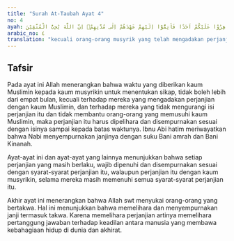 ```yaml
---
title: "Surah At-Taubah Ayat 4"
no: 4
ayah: اِلَّا الَّذِيْنَ عَاهَدْتُّمْ مِّنَ الْمُشْرِكِيْنَ ثُمَّ لَمْ يَنْقُصُوْكُمْ شَيْـًٔا وَّلَمْ يُظَاهِرُوْا عَلَيْكُمْ اَحَدًا فَاَتِمُّوْٓا اِلَيْهِمْ عَهْدَهُمْ اِلٰى مُدَّتِهِمْۗ اِنَّ اللّٰهَ يُحِبُّ الْمُتَّقِيْنَ 
arabic_no: ٤
translation: "kecuali orang-orang musyrik yang telah mengadakan perjanjian dengan kamu dan mereka sedikit pun tidak mengurangi (isi perjanjian) dan tidak (pula) mereka membantu seorang pun yang memusuhi kamu, maka terhadap mereka itu penuhilah janjinya sampai batas waktunya. Sungguh, Allah menyukai orang-orang yang bertakwa."
---
```


## Tafsir

Pada ayat ini Allah menerangkan bahwa waktu yang diberikan kaum Muslimin kepada kaum musyrikin untuk menentukan sikap, tidak boleh lebih dari empat bulan, kecuali terhadap mereka yang mengadakan perjanjian dengan kaum Muslimin, dan terhadap mereka yang tidak mengurangi isi perjanjian itu dan tidak membantu orang-orang yang memusuhi kaum Muslimin, maka perjanjian itu harus dipelihara dan disempurnakan sesuai dengan isinya sampai kepada batas waktunya. Ibnu Abi hatim meriwayatkan bahwa Nabi menyempurnakan janjinya dengan suku Bani amrah dan Bani Kinanah.

Ayat-ayat ini dan ayat-ayat yang lainnya menunjukkan bahwa setiap perjanjian yang masih berlaku, wajib dipenuhi dan disempurnakan sesuai dengan syarat-syarat perjanjian itu, walaupun perjanjian itu dengan kaum musyrikin, selama mereka masih memenuhi semua syarat-syarat perjanjian itu.

Akhir ayat ini menerangkan bahwa Allah swt menyukai orang-orang yang bertakwa. Hal ini menunjukkan bahwa memelihara dan menyempurnakan janji termasuk takwa. Karena memelihara perjanjian artinya memelihara pertanggung jawaban terhadap keadilan antara manusia yang membawa kebahagiaan hidup di dunia dan akhirat.